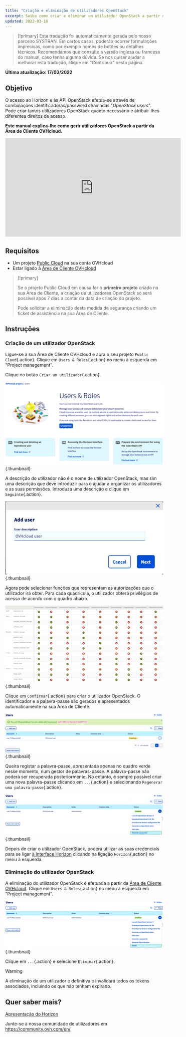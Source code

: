 ```yaml
---
title: "Criação e eliminação de utilizadores OpenStack"
excerpt: Saiba como criar e eliminar um utilizador OpenStack a partir da Área de Cliente OVHcloud
updated: 2022-03-16
---
```


> [!primary]
> Esta tradução foi automaticamente gerada pelo nosso parceiro SYSTRAN. Em certos casos, poderão ocorrer formulações imprecisas, como por exemplo nomes de botões ou detalhes técnicos. Recomendamos que consulte a versão inglesa ou francesa do manual, caso tenha alguma dúvida. Se nos quiser ajudar a melhorar esta tradução, clique em "Contribuir" nesta página.
>

**Última atualização: 17/03/2022**

## Objetivo

O acesso ao Horizon e às API OpenStack efetua-se através de combinações identificadoras/password chamadas "*OpenStack users*". Pode criar tantos utilizadores OpenStack quanto necessário e atribuir-lhes diferentes direitos de acesso.

**Este manual explica-lhe como gerir utilizadores OpenStack a partir da Área de Cliente OVHcloud.**

<iframe width="560" height="315" src="https://www.youtube.com/embed/NC69nrb6QlA" title="YouTube video player" frameborder="0" allow="accelerometer; autoplay; clipboard-write; encrypted-media; gyroscope; picture-in-picture" allowfullscreen></iframe>

## Requisitos

- Um projeto [Public Cloud](https://www.ovhcloud.com/pt/public-cloud/) na sua conta OVHcloud
- Estar ligado à [Área de Cliente OVHcloud](https://www.ovh.com/auth/?action=gotomanager&from=https://www.ovh.pt/&ovhSubsidiary=pt)

> [!primary]
>
> Se o projeto Public Cloud em causa for o **primeiro projeto** criado na sua Área de Cliente, a criação de utilizadores OpenStack só será possível após 7 dias a contar da data de criação do projeto.
>
> Pode solicitar a eliminação desta medida de segurança criando um ticket de assistência na sua Área de Cliente.
>

## Instruções

### Criação de um utilizador OpenStack

Ligue-se à sua Área de Cliente OVHcloud e abra o seu projeto `Public Cloud`{.action}. Clique em `Users & Roles`{.action} no menu à esquerda em "Project management". 

Clique no botão `Criar um utilizador`{.action}.

![User roles](images/users_roles.png){.thumbnail}

A descrição do utilizador não é o nome de utilizador OpenStack, mas sim uma descrição que deve introduzir para o ajudar a organizar os utilizadores e as suas permissões. Introduza uma descrição e clique em `Seguinte`{.action}.

![Add user](images/adduser.png){.thumbnail}

Agora pode selecionar funções que representam as autorizações que o utilizador irá obter. Para cada quadrícula, o utilizador obterá privilégios de acesso de acordo com o quadro abaixo.

![Permissões](images/permissions.png){.thumbnail}

Clique em `Confirmar`{.action} para criar o utilizador OpenStack. O identificador e a palavra-passe são gerados e apresentados automaticamente na sua Área de Cliente.

![User_pw](images/user_pw.png){.thumbnail}

Queira registar a palavra-passe, apresentada apenas no quadro verde nesse momento, num gestor de palavras-passe. A palavra-passe não poderá ser recuperada posteriormente. No entanto, é sempre possível criar uma nova palavra-passe clicando em `...`{.action} e selecionando `Regenerar uma palavra-passe`{.action}.

![Generate](images/generatepw.png){.thumbnail}

Depois de criar o utilizador OpenStack, poderá utilizar as suas credenciais para se ligar [à interface Horizon](/pages/public_cloud/compute/introducing_horizon) clicando na ligação `Horizon`{.action} no menu à esquerda.

### Eliminação do utilizador OpenStack

A eliminação do utilizador OpenStack é efetuada a partir da [Área de Cliente OVHcloud](https://www.ovh.com/auth/?action=gotomanager&from=https://www.ovh.pt/&ovhSubsidiary=pt). Clique em `Users & Roles`{.action} no menu à esquerda em "Project management". 

![public-cloud](images/delete.png){.thumbnail}

Clique em `...`{.action} e selecione `Eliminar`{.action}.

> [!warning]
>
> A eliminação de um utilizador é definitiva e invalidará todos os tokens associados, incluindo os que não tenham expirado.
> 

## Quer saber mais?

[Apresentação do Horizon](/pages/public_cloud/compute/introducing_horizon)

Junte-se à nossa comunidade de utilizadores em <https://community.ovh.com/en/>.